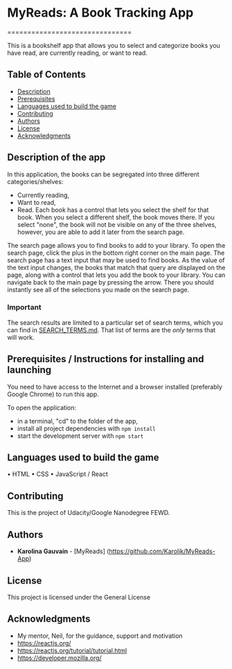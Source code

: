 # MyReads: A Book Tracking App
===============================

This is a bookshelf app that allows you to select and categorize books you have read, are currently reading, or want to read.

## Table of Contents

* [Description](#description)
* [Prerequisites](#prerequisites)
* [Languages used to build the game](#languages_used_to_build_the_game)
* [Contributing](#contributing)
* [Authors](#authors)
* [License](#license)
* [Acknowledgments](#acknowledgments)

## Description of the app

In this application, the books can be segregated into three different categories/shelves:
- Currently reading, 
- Want to read,
- Read.
Each book has a control that lets you select the shelf for that book. When you select a different shelf, the book moves there.
If you select "none", the book will not be visible on any of the three shelves, however, you are able to add it later from the search page.

The search page allows you to find books to add to your library.
To open the search page, click the plus in the bottom right corner on the main page.
The search page has a text input that may be used to find books. As the value of the text input changes, the books that match that query are displayed on the page, along with a control that lets you add the book to your library.
You can navigate back to the main page by pressing the arrow. There you should instantly see all of the selections you made on the search page.

### Important
The search results are limited to a particular set of search terms, which you can find in [SEARCH_TERMS.md](SEARCH_TERMS.md). That list of terms are the _only_ terms that will work.

## Prerequisites / Instructions for installing and launching

You need to have access to the Internet and a browser installed (preferably Google Chrome) to run this app.

To open the application: 

* in a terminal, "cd" to the folder of the app,
* install all project dependencies with `npm install`
* start the development server with `npm start`

## Languages used to build the game

•	HTML
•	CSS
•	JavaScript / React

## Contributing

This is the project of Udacity/Google Nanodegree FEWD.

## Authors

* **Karolina Gauvain**  - [MyReads] (https://github.com/Karolik/MyReads-App)

## License

This project is licensed under the General License 

## Acknowledgments

* My mentor, Neil, for the guidance, support and motivation
* https://reactjs.org/
* https://reactjs.org/tutorial/tutorial.html
* https://developer.mozilla.org/
